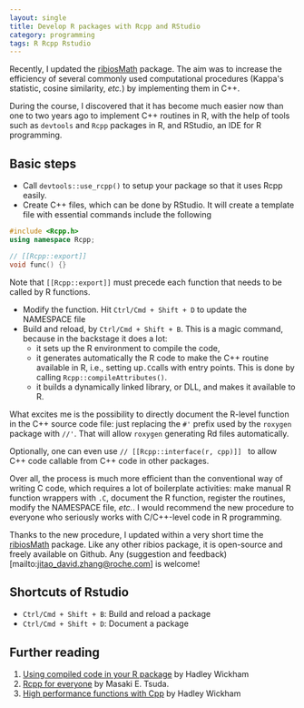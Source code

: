 ```yaml
---
layout: single
title: Develop R packages with Rcpp and RStudio
category: programming
tags: R Rcpp Rstudio
---
```


Recently, I updated the [ribiosMath](https://github.com/Accio/ribios/tree/master/ribiosMath) package. The aim was to increase the efficiency of several commonly used computational procedures (Kappa's statistic, cosine similarity, *etc.*) by implementing them in C++.

During the course, I discovered that it has become much easier now than one to two years ago to implement C++ routines in R, with the help of tools such as `devtools` and `Rcpp` packages in R, and RStudio, an IDE for R programming.

## Basic steps

* Call `devtools::use_rcpp()` to setup your package so that it uses Rcpp easily.
* Create C++ files, which can be done by RStudio. It will create a template file with essential commands include the following

~~~ cpp
#include <Rcpp.h>
using namespace Rcpp;

// [[Rcpp::export]]
void func() {}
~~~
Note that `[[Rcpp::export]]` must precede each function that needs to be called by R functions.
* Modify the function. Hit `Ctrl/Cmd + Shift + D` to update the NAMESPACE file
* Build and reload, by `Ctrl/Cmd + Shift + B`. This is a magic command, because in the backstage it does a lot:
    * it sets up the R environment to compile the code, 
    * it generates automatically the R code to make the C++ routine available in R, i.e., setting up`.C`calls  with entry points. This is done by calling `Rcpp::compileAttributes()`.
    * it builds a dynamically linked library, or DLL, and makes it available to R.

What excites me is the possibility to directly document the R-level function in the C++ source code file: just replacing the `#'` prefix used by the `roxygen` package with `//'`. That will allow `roxygen` generating Rd files automatically.

Optionally, one can even use `// [[Rcpp::interface(r, cpp)]] ` to allow C++ code callable from C++ code in other packages.

Over all, the process is much more efficient than the conventional way of writing C code, which requires a lot of boilerplate activities: make manual R function wrappers with `.C`, document the R function, register the routines, modify the NAMESPACE file, _etc._. I would recommend the new procedure to everyone who seriously works with C/C++-level code in R programming.

Thanks to the new procedure, I updated within a very short time the [ribiosMath](https://github.com/Accio/ribios/tree/master/ribiosMath) package. Like any other ribios package, it is open-source and freely available on Github. Any (suggestion and feedback)[mailto:jitao_david.zhang@roche.com] is welcome! 

## Shortcuts of Rstudio

* `Ctrl/Cmd + Shift + B`: Build and reload a package
* `Ctrl/Cmd + Shift + D`: Document a package 

## Further reading

1. [Using compiled code in your R package](http://r-pkgs.had.co.nz/src.html#c-export) by Hadley Wickham
2. [Rcpp for everyone](https://teuder.github.io/rcpp4everyone_en/210_rcpp_functions.html#functions-related-to-na-inf-nan) by Masaki E. Tsuda.
3. [High performance functions with Cpp](http://adv-r.had.co.nz/Rcpp.html) by Hadley Wickham
